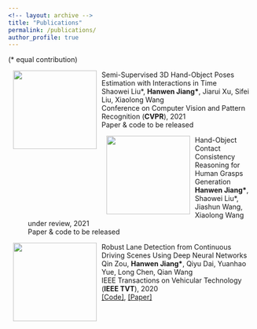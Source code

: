 ```yaml
---
<!-- layout: archive -->
title: "Publications"
permalink: /publications/
author_profile: true
---
```

(* equal contribution)

<dl><dt><img align="left" width="170" height="160" hspace="10" src="https://jiangolder.github.io/images/ho2021.gif" /></dt><dt> Semi-Supervised 3D Hand-Object Poses Estimation with Interactions in Time</dt><dd>Shaowei Liu*, <strong>Hanwen Jiang*</strong>, Jiarui Xu, Sifei Liu, Xiaolong Wang</dd><dd>Conference on Computer Vision and Pattern Recognition (<strong>CVPR</strong>), 2021 <span style="color:blue"></span></dd><dd> Paper & code to be released</dd></dl>

<dl><dt><img align="left" width="170" height="160" hspace="10" src="https://jiangolder.github.io/images/affordance2021.gif" /></dt><dt> Hand-Object Contact Consistency Reasoning for Human Grasps Generation</dt><dd><strong>Hanwen Jiang*</strong>, Shaowei Liu*, Jiashun Wang, Xiaolong Wang</dd><dd>under review, 2021 <span style="color:blue"></span></dd><dd> Paper & code to be released</dd></dl>

<dl><dt><img align="left" width="170" height="160" hspace="10" src="https://jiangolder.github.io/images/lanedetection.png" /></dt><dt> Robust Lane Detection from Continuous Driving Scenes Using Deep Neural Networks</dt><dd>Qin Zou, <strong>Hanwen Jiang*</strong>, Qiyu Dai, Yuanhao Yue, Long Chen, Qian Wang</dd><dd>IEEE Transactions on Vehicular Technology (<strong>IEEE TVT</strong>), 2020 <span style="color:blue"></span></dd><dd> <a href="https://github.com/qinnzou/Robust-Lane-Detection">[Code]</a>, <a href="https://arxiv.org/pdf/1903.02193.pdf">[Paper]</a></dd></dl>


